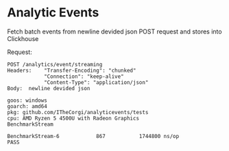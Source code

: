 # Analytic Events

Fetch batch events from newline devided json POST request and stores into Clickhouse

Request:
``` 
POST /analytics/event/streaming
Headers: 	"Transfer-Encoding": "chunked"
	        "Connection": "keep-alive"
	        "Content-Type": "application/json"
Body:  newline devided json
```

```
goos: windows
goarch: amd64
pkg: github.com/ITheCorgi/analyticevents/tests
cpu: AMD Ryzen 5 4500U with Radeon Graphics
BenchmarkStream

BenchmarkStream-6            867           1744800 ns/op
PASS
```
